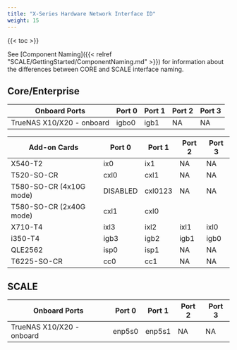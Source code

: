 ```yaml
---
title: "X-Series Hardware Network Interface ID"
weight: 15
---
```


{{< toc >}}

See [Component Naming]({{< relref "SCALE/GettingStarted/ComponentNaming.md" >}}) for information about the differences between CORE and SCALE interface naming.

## Core/Enterprise

| Onboard Ports | Port 0 | Port 1 | Port 2 | Port 3 |
|--------|--------|--------|--------|--------|								
| TrueNAS X10/X20 - onboard |	igbo0 |	igb1 |	NA	| NA |

| Add-on Cards | Port 0 | Port 1 | Port 2 | Port 3 |
|--------|--------|--------|--------|--------|								
| X540-T2 |	ix0 |	ix1 |	NA	| NA |
| T520-SO-CR | cxl0 | cxl1 | NA | NA |
| T580-SO-CR (4x10G mode) | DISABLED | cxl0123 | NA | NA |
| T580-SO-CR (2x40G mode) | cxl1 | cxl0 | | |
| X710-T4 | ixl3 | ixl2 | ixl1 | ixl0 |
| i350-T4 | igb3 | igb2 | igb1 | igb0 |
| QLE2562 | isp0 | isp1 | NA | NA |
| T6225-SO-CR | cc0 | cc1 | NA | NA |

## SCALE

| Onboard Ports | Port 0 | Port 1 | Port 2 | Port 3 |
|--------|--------|--------|--------|--------|								
| TrueNAS X10/X20 - onboard |	enp5s0 | enp5s1 |	NA	| NA |

